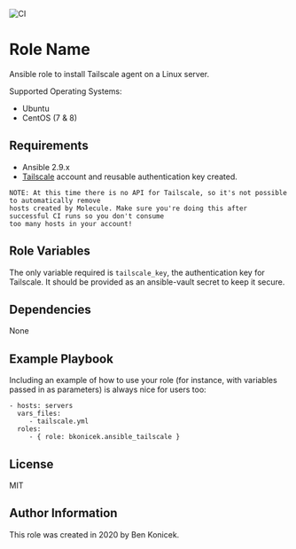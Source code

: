![CI](https://github.com/bkonicek/ansible-tailscale/workflows/CI/badge.svg)

Role Name
=========

Ansible role to install Tailscale agent on a Linux server.

Supported Operating Systems:
- Ubuntu
- CentOS (7 & 8)

Requirements
------------

- Ansible 2.9.x
- [Tailscale](https://tailscale.com/) account and reusable authentication key created.

```
NOTE: At this time there is no API for Tailscale, so it's not possible to automatically remove
hosts created by Molecule. Make sure you're doing this after successful CI runs so you don't consume
too many hosts in your account!
```

Role Variables
--------------

The only variable required is `tailscale_key`, the authentication key for Tailscale. It should be provided as an ansible-vault secret to keep it secure.

Dependencies
------------

None

Example Playbook
----------------

Including an example of how to use your role (for instance, with variables passed in as parameters) is always nice for users too:

    - hosts: servers
      vars_files:
         - tailscale.yml
      roles:
         - { role: bkonicek.ansible_tailscale }

License
-------

MIT

Author Information
------------------

This role was created in 2020 by Ben Konicek.